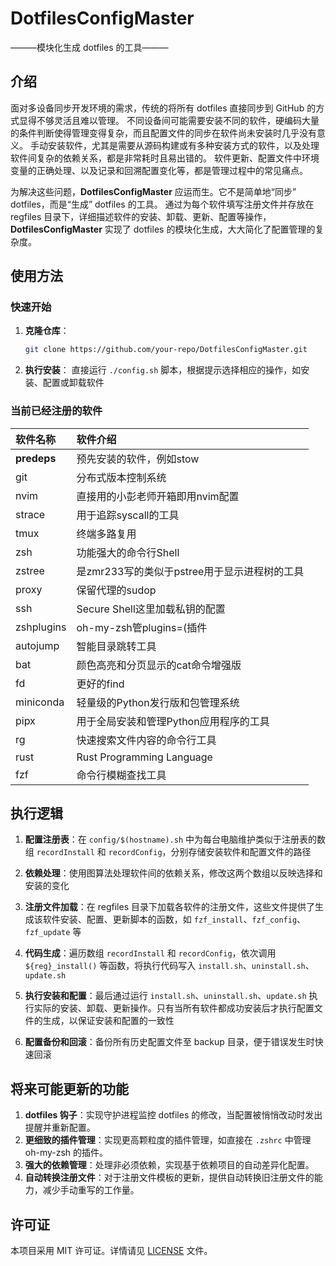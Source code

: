 # DotfilesConfigMaster

———模块化生成 dotfiles 的工具———

## 介绍

面对多设备同步开发环境的需求，传统的将所有 dotfiles 直接同步到 GitHub 的方式显得不够灵活且难以管理。
不同设备间可能需要安装不同的软件，硬编码大量的条件判断使得管理变得复杂，而且配置文件的同步在软件尚未安装时几乎没有意义。
手动安装软件，尤其是需要从源码构建或有多种安装方式的软件，以及处理软件间复杂的依赖关系，都是非常耗时且易出错的。
软件更新、配置文件中环境变量的正确处理、以及记录和回溯配置变化等，都是管理过程中的常见痛点。

为解决这些问题，**DotfilesConfigMaster** 应运而生。它不是简单地“同步” dotfiles，而是“生成” dotfiles 的工具。
通过为每个软件填写注册文件并存放在 regfiles 目录下，详细描述软件的安装、卸载、更新、配置等操作，
**DotfilesConfigMaster** 实现了 dotfiles 的模块化生成，大大简化了配置管理的复杂度。

## 使用方法

### 快速开始

1. **克隆仓库**：
   ```bash
   git clone https://github.com/your-repo/DotfilesConfigMaster.git
   ```

2. **执行安装**：
   直接运行 `./config.sh` 脚本，根据提示选择相应的操作，如安装、配置或卸载软件
   
### 当前已经注册的软件

| 软件名称 | 软件介绍 |
| :--------- | :--------------------------------------------------- |
| __predeps__ | 预先安装的软件，例如stow |
| git | 分布式版本控制系统 |
| nvim | 直接用的小彭老师开箱即用nvim配置 |
| strace | 用于追踪syscall的工具 |
| tmux | 终端多路复用 |
| zsh | 功能强大的命令行Shell |
| zstree | 是zmr233写的类似于pstree用于显示进程树的工具 |
| proxy | 保留代理的sudop |
| ssh | Secure Shell这里加载私钥的配置 |
| zshplugins | oh-my-zsh管plugins=(插件 |
| autojump | 智能目录跳转工具 |
| bat | 颜色高亮和分页显示的cat命令增强版 |
| fd | 更好的find |
| miniconda | 轻量级的Python发行版和包管理系统 |
| pipx | 用于全局安装和管理Python应用程序的工具 |
| rg | 快速搜索文件内容的命令行工具 |
| rust | Rust Programming Language |
| fzf | 命令行模糊查找工具 |

## 执行逻辑

1. **配置注册表**：在 `config/$(hostname).sh` 中为每台电脑维护类似于注册表的数组 `recordInstall` 和 `recordConfig`，分别存储安装软件和配置文件的路径

2. **依赖处理**：使用图算法处理软件间的依赖关系，修改这两个数组以反映选择和安装的变化

3. **注册文件加载**：在 regfiles 目录下加载各软件的注册文件，这些文件提供了生成该软件安装、配置、更新脚本的函数，如 `fzf_install`、`fzf_config`、`fzf_update` 等

4. **代码生成**：遍历数组 `recordInstall` 和 `recordConfig`，依次调用 `${reg}_install()` 等函数，将执行代码写入 `install.sh`、`uninstall.sh`、`update.sh`

5. **执行安装和配置**：最后通过运行 `install.sh`、`uninstall.sh`、`update.sh` 执行实际的安装、卸载、更新操作。只有当所有软件都成功安装后才执行配置文件的生成，以保证安装和配置的一致性

6. **配置备份和回滚**：备份所有历史配置文件至 backup 目录，便于错误发生时快速回滚

## 将来可能更新的功能

1. **dotfiles 钩子**：实现守护进程监控 dotfiles 的修改，当配置被悄悄改动时发出提醒并重新配置。
2. **更细致的插件管理**：实现更高颗粒度的插件管理，如直接在 `.zshrc` 中管理 oh-my-zsh 的插件。
3. **强大的依赖管理**：处理非必须依赖，实现基于依赖项目的自动差异化配置。
4. **自动转换注册文件**：对于注册文件模板的更新，提供自动转换旧注册文件的能力，减少手动重写的工作量。

## 许可证

本项目采用 MIT 许可证。详情请见 [LICENSE](LICENSE) 文件。


